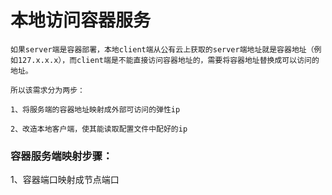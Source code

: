 # 本地访问容器服务

    如果server端是容器部署，本地client端从公有云上获取的server端地址就是容器地址（例如127.x.x.x），而client端是不能直接访问容器地址的，需要将容器地址替换成可以访问的地址。

    所以该需求分为两步：

    1、将服务端的容器地址映射成外部可访问的弹性ip

    2、改造本地客户端，使其能读取配置文件中配好的ip

### 容器服务端映射步骤：

1、容器端口映射成节点端口

